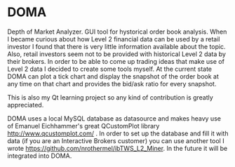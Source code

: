 # DOMA
Depth of Market Analyzer. GUI tool for hystorical order book analysis.
When I became curious about how Level 2 financial data can be used by a retail investor I found that there is 
very little information available about the topic. Also, retail investors seem not to be provided with historical Level 2 data by
their brokers. In order to be able to come up trading ideas that make use of Level 2 data I decided to create some tools myself. 
At the current state DOMA can plot a tick chart and display the snapshot of the order book at any time on that chart and provides 
the bid/ask ratio for every snapshot.

This is also my Qt learning project so any kind of contribution is greatly appreciated.

DOMA uses a local MySQL database as datasource and makes heavy use of Emanuel Eichhammer's great QCustomPlot library 
<href>http://www.qcustomplot.com/</href> . In order to set up the database and fill it with data (if you are an Interactive 
Brokers customer) you can use another tool I wrote <href>https://github.com/nrothermel/ibTWS_L2_Miner</href>. In the future 
it will be integrated into DOMA.
